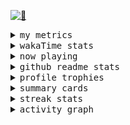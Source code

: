 [![🐙](https://hits.seeyoufarm.com/api/count/incr/badge.svg?url=https%3A%2F%2Fgithub.com%2Fktnkk%2Fhit-counter&count_bg=%23070707&title_bg=%23070707&icon=&icon_color=%23E7E7E7&title=visitors&edge_flat=true)](https://hits.seeyoufarm.com)

<details>
  <summary> <samp>my metrics</samp></summary>
  
  <br>
  
 ![🐳](https://github.com/kkhys/kkhys/blob/main/github-metrics.svg)
  
  ***
</details>

<details>
  <summary> <samp>wakaTime stats</samp></summary>
  
  <br>
  
<!--START_SECTION:waka-->
**🐱 My GitHub Data** 

> 📦 5.2 MB Used in GitHub's Storage 
 > 
> 🏆 2,335 Contributions in the Year 2024
 > 
> 💼 Opted to Hire
 > 
> 📜 9 Public Repositories 
 > 
> 🔑 23 Private Repositories 
 > 
**I'm an Early 🐤** 

```text
🌞 Morning                8373 commits        ███████░░░░░░░░░░░░░░░░░░   28.08 % 
🌆 Daytime                6642 commits        ██████░░░░░░░░░░░░░░░░░░░   22.27 % 
🌃 Evening                12497 commits       ██████████░░░░░░░░░░░░░░░   41.91 % 
🌙 Night                  2309 commits        ██░░░░░░░░░░░░░░░░░░░░░░░   07.74 % 
```
📅 **I'm Most Productive on Sunday** 

```text
Monday                   3753 commits        ███░░░░░░░░░░░░░░░░░░░░░░   12.59 % 
Tuesday                  4163 commits        ███░░░░░░░░░░░░░░░░░░░░░░   13.96 % 
Wednesday                4099 commits        ███░░░░░░░░░░░░░░░░░░░░░░   13.75 % 
Thursday                 4042 commits        ███░░░░░░░░░░░░░░░░░░░░░░   13.55 % 
Friday                   4300 commits        ████░░░░░░░░░░░░░░░░░░░░░   14.42 % 
Saturday                 4375 commits        ████░░░░░░░░░░░░░░░░░░░░░   14.67 % 
Sunday                   5089 commits        ████░░░░░░░░░░░░░░░░░░░░░   17.07 % 
```


📊 **This Week I Spent My Time On** 

```text
🕑︎ Time Zone: Asia/Tokyo

💬 Programming Languages: 
Other                    41 hrs 50 mins      █████████████████░░░░░░░░   69.14 % 
Java                     7 hrs 31 mins       ███░░░░░░░░░░░░░░░░░░░░░░   12.44 % 
HTML                     4 hrs 36 mins       ██░░░░░░░░░░░░░░░░░░░░░░░   07.61 % 
Play2                    2 hrs 47 mins       █░░░░░░░░░░░░░░░░░░░░░░░░   04.62 % 
TypeScript               1 hr 50 mins        █░░░░░░░░░░░░░░░░░░░░░░░░   03.04 % 

🔥 Editors: 
Chrome                   41 hrs 54 mins      █████████████████░░░░░░░░   69.26 % 
IntelliJ IDEA            18 hrs 26 mins      ████████░░░░░░░░░░░░░░░░░   30.47 % 
WebStorm                 7 mins              ░░░░░░░░░░░░░░░░░░░░░░░░░   00.22 % 
DataGrip                 1 min               ░░░░░░░░░░░░░░░░░░░░░░░░░   00.05 % 

💻 Operating System: 
Mac                      60 hrs 31 mins      █████████████████████████   100.00 % 
```


 Last Updated on 2024/09/08 18:41:36 UTC
<!--END_SECTION:waka-->
  
  ***
</details>


<details>
  <summary> <samp>now playing</samp></summary>
  
  <br>
 
 [![🐟](https://spotify-github-profile.vercel.app/api/view?uid=31ryofms4dnv7mrohhepo4c4zgqu&cover_image=true&theme=default&show_offline=false&background_color=121212&bar_color=53b14f&bar_color_cover=false)](https://open.spotify.com/user/31ryofms4dnv7mrohhepo4c4zgqu)
  
  ***
</details>

<details>
  <summary> <samp>github readme stats</samp></summary>
  
  <br>
  
 <p align="left"> 
  <img alt="🐠" src="https://github-readme-stats.vercel.app/api?username=kkhys&count_private=true&show_icons=true&theme=dark&include_all_commits=true" />
  <img alt="🐟" src="https://github-readme-stats.vercel.app/api/top-langs/?username=kkhys&layout=compact&theme=dark&langs_count=10&hide=HTML,CSS,SCSS" />
</p>
  
  ***
</details>

<details>
  <summary> <samp>profile trophies</samp></summary>
  
  <br>
  
  [![🐬](https://github-profile-trophy.vercel.app/?username=kkhys&rank=SECRET,SSS,SS,S,AAA,AA,A&theme=darkhub&row=1&margin-w=10&no-bg=true)](https://github.com/ryo-ma/github-profile-trophy)
  
  ***
</details>

<details>
  <summary> <samp>summary cards</samp></summary>
  
  <br>
  
  ![🐋](https://github-profile-summary-cards.vercel.app/api/cards/profile-details?username=kkhys&theme=github_dark)
  ![🦑](https://github-profile-summary-cards.vercel.app/api/cards/repos-per-language?username=kkhys&theme=github_dark)
  ![🦭](https://github-profile-summary-cards.vercel.app/api/cards/most-commit-language?username=kkhys&theme=github_dark)
  ![🦀](https://github-profile-summary-cards.vercel.app/api/cards/stats?username=kkhys&theme=github_dark)
  ![🦈](https://github-profile-summary-cards.vercel.app/api/cards/productive-time?username=kkhys&theme=github_dark)
  
  ***
</details>

<details>
  <summary> <samp>streak stats</samp></summary>
  
  <br>
  
  [![🐠](http://github-readme-streak-stats.herokuapp.com?user=kkhys&theme=dark)](https://git.io/streak-stats)
  
  ***
</details>

<details>
  <summary> <samp>activity graph</samp></summary>
  
  <br>
  
  [![🐡](https://github-readme-activity-graph.vercel.app/graph?username=kkhys&theme=xcode)](https://github.com/ashutosh00710/github-readme-activity-graph)
  
  ***
</details>
